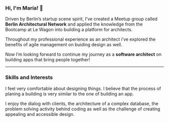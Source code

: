 ### Hi, I'm Maria! 👋

Driven by Berlin’s startup scene spirit, I’ve created a Meetup group called **Berlin Architectural Network** and applied the knowledge from the Bootcamp at Le Wagon into building a platform for architects.

Throughout my professional experience as an architect i’ve explored the benefits of agile management on buiding design as well. 

Now I’m looking forward to continue my journey as a **software architect** on building apps that bring people together!

---

### Skills and Interests

I feel very comfortable about designing things. I believe that the process of planing a building is very similar to the one of building an app. 

I enjoy the dialog with clients, the architecture of a complex database, the problem solving activity behind coding as well as the challenge of creating appealing and accessible design.

<!--
**MariaBraganca/MariaBraganca** is a ✨ _special_ ✨ repository because its `README.md` (this file) appears on your GitHub profile.

Here are some ideas to get you started:

- 🔭 I’m currently working on ...
- 🌱 I’m currently learning ...
- 👯 I’m looking to collaborate on ...
- 🤔 I’m looking for help with ...
- 💬 Ask me about ...
- 📫 How to reach me: ...
- 😄 Pronouns: ...
- ⚡ Fun fact: ...
-->
